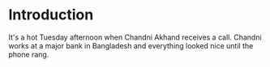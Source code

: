 # Introduction

It's a hot Tuesday afternoon when Chandni Akhand receives a call. Chandni works at a major bank in Bangladesh and everything looked nice until the phone rang. 


